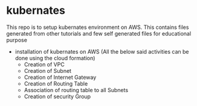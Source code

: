 # kubernates
This repo is to setup kubernates environment on AWS. This contains files generated from other tutorials and few self generated files for educational purpose

- installation of kubernates on AWS (All the below said activities can be done using the cloud formation)
   - Creation of VPC
   - Creation of Subnet
   - Creation of Internet Gateway
   - Creation of Routing Table
   - Association of routing table to all Subnets
   - Creation of security Group